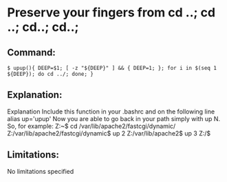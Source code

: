 # Preserve your fingers from cd ..; cd ..; cd..; cd..;

## Command:
```
$ upup(){ DEEP=$1; [ -z "${DEEP}" ] && { DEEP=1; }; for i in $(seq 1 ${DEEP}); do cd ../; done; }
```

## Explanation:
Explanation
Include this function in your .bashrc and on the following line alias up='upup'
Now you are able to go back in your path simply with up N. So, for example:
Z:~$ cd /var/lib/apache2/fastcgi/dynamic/
Z:/var/lib/apache2/fastcgi/dynamic$ up 2
Z:/var/lib/apache2$ up 3 
Z:/$

## Limitations:
No limitations specified

